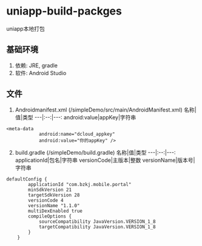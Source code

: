 # uniapp-build-packges

uniapp本地打包

## 基础环境
1. 依赖: JRE, gradle
2. 软件: Android Studio

## 文件
1. Androidmanifest.xml (/simpleDemo/src/main/AndroidManifest.xml)
名称|值|类型
---|:--:|---:
android:value|appKey|字符串
```
<meta-data
            android:name="dcloud_appkey"
            android:value="你的appKey" />
```
2. build.gradle (/simpleDemo/build.gradle)
名称|值|类型
---|:--:|---:
applicationId|包名|字符串
versionCode|主版本|整数
versionName|版本号|字符串
```
defaultConfig {
        applicationId "com.bzkj.mobile.portal"
        minSdkVersion 21
        targetSdkVersion 28
        versionCode 4
        versionName "1.1.0"
        multiDexEnabled true
        compileOptions {
            sourceCompatibility JavaVersion.VERSION_1_8
            targetCompatibility JavaVersion.VERSION_1_8
        }
    }
```





